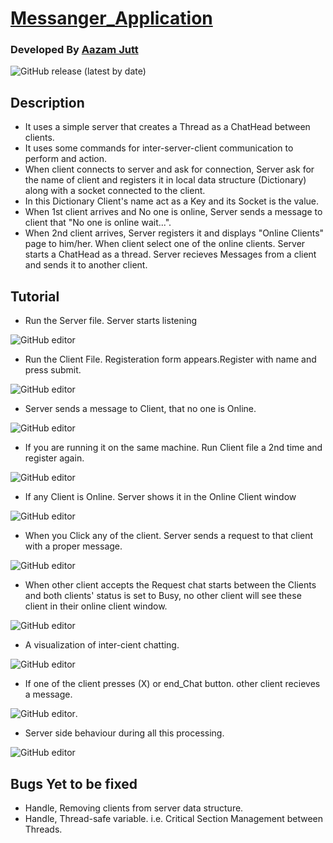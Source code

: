 # 					[Messanger_Application](https://github.com/AazamJutt/Messanger_Application/)



### Developed By [Aazam Jutt](https://github.com/AazamJutt)

![GitHub release (latest by date)](https://img.shields.io/github/v/release/faatehsultan/github-graph-magician?style=social)

## Description

* It uses a simple server that creates a Thread as a ChatHead between clients. 
* It uses some commands for inter-server-client communication to perform and action.
* When client connects to server and ask for connection, Server ask for the name of client and registers it in local data structure (Dictionary) along with a socket connected to the client. 
* In this Dictionary Client's name act as a Key and its Socket is the value. 
* When 1st client arrives and No one is online, Server sends a message to client that "No one is online wait...". 
* When 2nd client arrives, Server registers it and displays "Online Clients" page to him/her. When client select one of the online clients. Server starts a ChatHead as a thread. Server recieves Messages from a client and sends it to another client.

## Tutorial

* Run the Server file. Server starts listening

![GitHub editor](tutorial/0.png)

* Run the Client File. Registeration form appears.Register with name and press submit.

![GitHub editor](tutorial/1.png)

* Server sends a message to Client, that no one is Online.

![GitHub editor](tutorial/2.png)

* If you are running it on the same machine. Run Client file  a 2nd time and register again.

![GitHub editor](tutorial/3.png)

* If any Client is Online. Server shows it in the Online Client window

![GitHub editor](tutorial/4.png)

* When  you Click any of the client. Server sends a request to that client with a proper message.

![GitHub editor](tutorial/5.png)

* When other client accepts the Request chat starts between the Clients and both clients' status is set to Busy, no other client will see these client in their online client window.

![GitHub editor](tutorial/6.png)

* A visualization of inter-cient chatting.

![GitHub editor](tutorial/7.png)

* If one of the client presses (X) or end_Chat button. other client recieves a message.

![GitHub editor](tutorial/8.png).

* Server side behaviour during all this processing.

![GitHub editor](tutorial/9.png)
## Bugs Yet to be fixed

* Handle, Removing clients from server data structure.
* Handle, Thread-safe variable. i.e. Critical Section Management between Threads.
